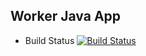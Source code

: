 ## Worker Java App
 * Build Status
 [![Build Status](http://35.205.253.90:8080/buildStatus/icon?job=instavo%2Fworker-build)](http://35.205.253.90:8080/job/instavo/job/worker-build/)
